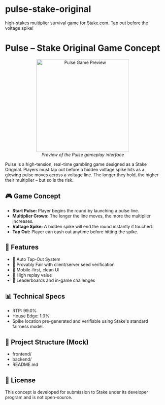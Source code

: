 
# pulse-stake-original
high-stakes multiplier survival game for Stake.com. Tap out before the voltage spike!
# Pulse – Stake Original Game Concept

<p align="center">
  <img src="https://media.discordapp.net/attachments/919238769566162974/1402226150377521223/image.png?ex=6893245e&is=6891d2de&hm=4d7a5315d49d88d56b599c6bd29c74671866282e570836d8e4f9ede4905b5548&=&format=webp&quality=lossless&width=474&height=474" alt="Pulse Game Preview" width="300"/>
  <br/>
  <i>Preview of the Pulse gameplay interface</i>
</p>

Pulse is a high-tension, real-time gambling game designed as a Stake Original. Players must tap out before a hidden voltage spike hits as a glowing pulse moves across a voltage line. The longer they hold, the higher their multiplier – but so is the risk.
## 🎮 Game Concept

- **Start Pulse:** Player begins the round by launching a pulse line.
- **Multiplier Grows:** The longer the line moves, the more the multiplier increases.
- **Voltage Spike:** A hidden spike will end the round instantly if touched.
- **Tap Out:** Player can cash out anytime before hitting the spike.

## 🔧 Features

- 🔹 Auto Tap-Out System
- 🔹 Provably Fair with client/server seed verification
- 🔹 Mobile-first, clean UI
- 🔹 High replay value
- 🔹 Leaderboards and in-game challenges

## 📊 Technical Specs

- RTP: 99.0%
- House Edge: 1.0%
- Spike location pre-generated and verifiable using Stake's standard fairness model.

## 📁 Project Structure (Mock)
- frontend/
- backend/
- README.md

## 📜 License

This concept is developed for submission to Stake under its developer program and is not open-source.
